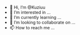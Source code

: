 - 👋 Hi, I’m @Kuziuu
- 👀 I’m interested in ...
- 🌱 I’m currently learning ...
- 💞️ I’m looking to collaborate on ...
- 📫 How to reach me ...

<!---
Kuziuu/Kuziuu is a ✨ special ✨ repository because its `README.md` (this file) appears on your GitHub profile.
You can click the Preview link to take a look at your changes.
--->
